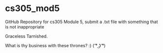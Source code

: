 # cs305_mod5

GitHub Repository for cs305 Module 5, submit a .txt file with something that is not inappropriate

Graceless Tarnished.

What is thy business with these thrones? :) ( ͡° ͜ʖ ͡°)

